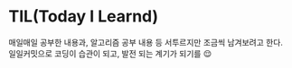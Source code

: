 # TIL(Today I Learnd)
 매일매일 공부한 내용과, 알고리즘 공부 내용 등 서투르지만 조금씩 남겨보려고 한다. <br/>일일커밋으로 코딩이 습관이 되고, 발전 되는 계기가 되기를 😌
